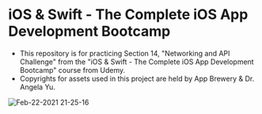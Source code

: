 # iOS & Swift - The Complete iOS App Development Bootcamp
- This repository is for practicing Section 14, "Networking and API Challenge" from the "iOS & Swift - The Complete iOS App Development Bootcamp" course from Udemy.
- Copyrights for assets used in this project are held by App Brewery & Dr. Angela Yu.

![Feb-22-2021 21-25-16](https://user-images.githubusercontent.com/44637101/108708213-812f5e80-7554-11eb-9a45-48d94db0f48a.gif)
